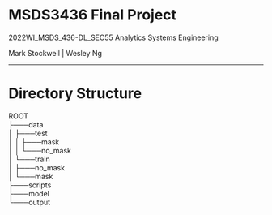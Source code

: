 # MSDS3436 Final Project

2022WI_MSDS_436-DL_SEC55 Analytics Systems Engineering

Mark Stockwell | Wesley Ng

<hr>

# Directory Structure

ROOT<br>
├───data<br>
│   ├───test<br>
│   │   ├───mask<br>
│   │   └───no_mask<br>
│   └───train<br>
│       ├───no_mask<br>
│       └───mask<br>
├───scripts<br>
├───model<br>
└───output<br>